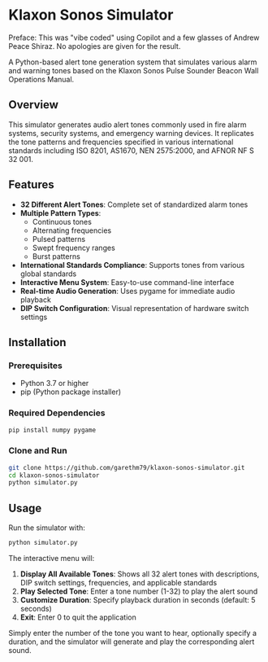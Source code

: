# Klaxon Sonos Simulator

Preface: This was "vibe coded" using Copilot and a few glasses of Andrew Peace Shiraz. No apologies are given for the result.

A Python-based alert tone generation system that simulates various alarm and warning tones based on the Klaxon Sonos Pulse Sounder Beacon Wall Operations Manual.

## Overview

This simulator generates audio alert tones commonly used in fire alarm systems, security systems, and emergency warning devices. It replicates the tone patterns and frequencies specified in various international standards including ISO 8201, AS1670, NEN 2575:2000, and AFNOR NF S 32 001.

## Features

- **32 Different Alert Tones**: Complete set of standardized alarm tones
- **Multiple Pattern Types**: 
  - Continuous tones
  - Alternating frequencies
  - Pulsed patterns
  - Swept frequency ranges
  - Burst patterns
- **International Standards Compliance**: Supports tones from various global standards
- **Interactive Menu System**: Easy-to-use command-line interface
- **Real-time Audio Generation**: Uses pygame for immediate audio playback
- **DIP Switch Configuration**: Visual representation of hardware switch settings

## Installation

### Prerequisites

- Python 3.7 or higher
- pip (Python package installer)

### Required Dependencies

```bash
pip install numpy pygame
```

### Clone and Run

```bash
git clone https://github.com/garethm79/klaxon-sonos-simulator.git
cd klaxon-sonos-simulator
python simulator.py
```

## Usage

Run the simulator with:

```bash
python simulator.py
```

The interactive menu will:

1. **Display All Available Tones**: Shows all 32 alert tones with descriptions, DIP switch settings, frequencies, and applicable standards
2. **Play Selected Tone**: Enter a tone number (1-32) to play the alert sound
3. **Customize Duration**: Specify playback duration in seconds (default: 5 seconds)
4. **Exit**: Enter 0 to quit the application

Simply enter the number of the tone you want to hear, optionally specify a duration, and the simulator will generate and play the corresponding alert sound.
